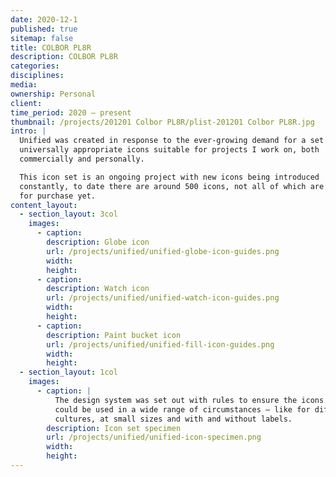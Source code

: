 ```yaml
---
date: 2020-12-1
published: true
sitemap: false
title: COLBOR PL8R
description: COLBOR PL8R
categories: 
disciplines: 
media: 
ownership: Personal
client: 
time_period: 2020 – present
thumbnail: /projects/201201 Colbor PL8R/plist-201201 Colbor PL8R.jpg
intro: |
  Unified was created in response to the ever-growing demand for a set of
  universally appropriate icons suitable for projects I work on, both
  commercially and personally.

  This icon set is an ongoing project with new icons being introduced
  constantly, to date there are around 500 icons, not all of which are available
  for purchase yet.
content_layout:
  - section_layout: 3col
    images:
      - caption: 
        description: Globe icon
        url: /projects/unified/unified-globe-icon-guides.png
        width: 
        height: 
      - caption: 
        description: Watch icon
        url: /projects/unified/unified-watch-icon-guides.png
        width: 
        height: 
      - caption: 
        description: Paint bucket icon
        url: /projects/unified/unified-fill-icon-guides.png
        width: 
        height: 
  - section_layout: 1col
    images:
      - caption: |
          The design system was set out with rules to ensure the icons
          could be used in a wide range of circumstances — like for different
          cultures, at small sizes and with and without labels.
        description: Icon set specimen
        url: /projects/unified/unified-icon-specimen.png
        width: 
        height:
---
```

